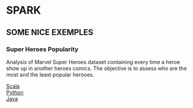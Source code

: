 # SPARK

## SOME NICE EXEMPLES

### Super Heroes Popularity
Analysis of Marvel Super Heroes dataset containing every time a heroe show up in another heroes comics.
The objective is to assess who are the most and the least popular herooes.

[Scala](/spark/scala/src/main/scala/br/com/juliocnsouza/dataset/SuperHeroPopularity.scala)<br>
[Python](/pyspark/notebooks/work/SuperHeroPopularity.ipynb)<br>
[Java](/spark/scala/src/main/scala/br/com/juliocnsouza/dataset/SuperHeroPopularity.scala)<br>


